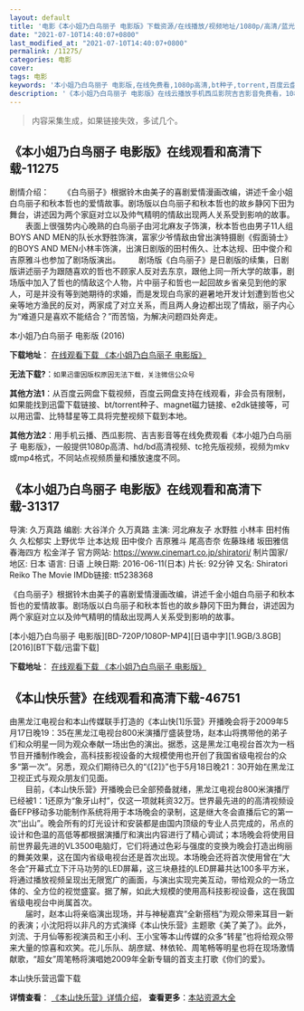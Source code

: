 ```yaml
---
layout: default
title: '电影《本小姐乃白鸟丽子 电影版》下载资源/在线播放/视频地址/1080p/高清/蓝光'
date: "2021-07-10T14:40:07+0800"
last_modified_at: "2021-07-10T14:40:07+0800"
permalink: /11275/
categories: 电影
cover:
tags: 电影
keywords: '本小姐乃白鸟丽子 电影版,在线免费看,1080p高清,bt种子,torrent,百度云盘,magnet,磁力链,迅雷下载资源'
description: '《本小姐乃白鸟丽子 电影版》在线云播放手机西瓜影院吉吉影音免费看，1080p高清bd/hd未删减完整版和tc抢先枪版，mkv/mp4格式，附带bt/torrent种子、magnet/磁力链、百度云盘、网盘资源迅雷下载链接'
---
```


>内容采集生成，如果链接失效，多试几个。


## 《本小姐乃白鸟丽子 电影版》在线观看和高清下载-11275

剧情介绍： 　　《白鸟丽子》根据铃木由美子的喜剧爱情漫画改编，讲述千金小姐白鸟丽子和秋本哲也的爱情故事。剧场版以白鸟丽子和秋本哲也的故乡静冈下田为舞台，讲述因为两个家庭对立以及帅气精明的情敌出现两人关系受到影响的故事。 　　表面上很强势内心晚熟的白鸟丽子由河北麻友子饰演，秋本哲也由男子11人组BOYS AND MEN的队长水野胜饰演，富家少爷情敌由曾出演特摄剧《假面骑士》的BOYS AND MEN小林丰饰演，出演日剧版的田村侑久、辻本达规、田中俊介和吉原雅斗也参加了剧场版演出。 　　剧场版《白鸟丽子》是日剧版的续集，日剧版讲述丽子为跟随喜欢的哲也不顾家人反对去东京，跟他上同一所大学的故事，剧场版中加入了哲也的情敌这个人物，片中丽子和哲也一起回故乡省亲见到他的家人，可是并没有等到她期待的求婚，而是发现白鸟家的避暑地开发计划遭到哲也父亲等地方渔民的反对，两家成了对立关系，而且两人身边都出现了情敌，丽子内心为“难道只是喜欢不能结合？”而苦恼，为解决问题四处奔走。


本小姐乃白鸟丽子 电影版 (2016)

**下载地址**： [在线观看下载 《本小姐乃白鸟丽子 电影版》](https://www.btbtdy.me/btdy/dy7869.html) 


**无法下载?**：`如果迅雷因版权原因无法下载，关注微信公众号 `

**其他方法1**：从百度云网盘下载视频，百度云网盘支持在线观看，非会员有限制，如果能找到迅雷下载链接、bt/torrent种子、magnet磁力链接、e2dk链接等，可以用迅雷、比特彗星等工具将完整视频下载到本地。

**其他方法2**：用手机云播、西瓜影院、吉吉影音等在线免费观看《本小姐乃白鸟丽子 电影版》，一般提供1080p高清、hd/bd高清视频、tc抢先版视频，视频为mkv或mp4格式，不同站点视频质量和播放速度不同。


## 《本小姐乃白鸟丽子 电影版》在线观看和高清下载-31317

导演: 久万真路 编剧: 大谷洋介 久万真路 主演: 河北麻友子 水野胜 小林丰 田村侑久 久松郁实 上野优华 辻本达规 田中俊介 吉原雅斗 尾高杏奈 佐藤珠绪 坂田雅信 春海四方 松金洋子 官方网站: https://www.cinemart.co.jp/shiratori/ 制片国家/地区: 日本 语言: 日语 上映日期: 2016-06-11(日本) 片长: 92分钟 又名: Shiratori Reiko The Movie IMDb链接: tt5238368

《白鸟丽子》根据铃木由美子的喜剧爱情漫画改编，讲述千金小姐白鸟丽子和秋本哲也的爱情故事。剧场版以白鸟丽子和秋本哲也的故乡静冈下田为舞台，讲述因为两个家庭对立以及帅气精明的情敌出现两人关系受到影响的故事。


[本小姐乃白鸟丽子 电影版][BD-720P/1080P-MP4][日语中字][1.9GB/3.8GB][2016][BT下载/迅雷下载]

**下载地址**： [在线观看下载 《本小姐乃白鸟丽子 电影版》](https://www.btdx8.com/torrent/shiratori_reiko_the_movie_2016.html) 


## 《本山快乐营》在线观看和高清下载-46751

由黑龙江电视台和本山传媒联手打造的《本山快[1]乐营》开播晚会将于2009年5月17日晚19：35在黑龙江电视台800米演播厅盛装登场，赵本山将携带他的弟子们和众明星一同为观众奉献一场出色的演出。据悉，这是黑龙江电视台首次为一档节目开播制作晚会，高科技影视设备的大规模使用也开创了我国省级电视台的众多“第一次&rdquo;。另悉，观众们期待已久的“《[2]》&rdquo;也于5月18日晚21：30开始在黑龙江卫视正式与观众朋友们见面。<br />　　目前，《本山快乐营》开播晚会已全部预备就绪，黑龙江电视台800米演播厅已经被1：1还原为&ldquo;象牙山村”，仅这一项就耗资32万。世界最先进的的高清视频设备EFP移动多功能制作系统将用于本场晚会的录制，这是继大冬会直播后它的第一次&ldquo;出山”。晚会所有的灯光设计和安装都是由国内顶级的专业人员完成的，吊点的设计和色温的高低等都根据演播厅和演出内容进行了精心调试；本场晚会将使用目前世界最先进的VL3500电脑灯，它们将通过色彩与强度的变换为晚会打造出绚丽的舞美效果，这在国内省级电视台还是首次出现。本场晚会还将首次使用曾在&ldquo;大冬会&rdquo;开幕式立下汗马功劳的LED屏幕，这三块悬挂的LED屏幕共达100多平方米，将通过播放视频呈现出无限宽广的画面，与演出实现完美互动，带给观众的一场立体的、全方位的视觉盛宴。据了解，如此大规模的使用高科技影视设备，这在我国省级电视台中尚属首次。<br />　　届时，赵本山将亲临演出现场，并与神秘嘉宾“全新搭档”为观众带来耳目一新的表演；小沈阳将以非凡的方式演绎《本山快乐营》主题歌《美了美了》。此外，刘流、于月仙等影视演员和王小利、王小宝等本山传媒的众多“转星”也将给观众带来大量的惊喜和欢笑。花儿乐队、胡彦斌、林依轮、周笔畅等明星也将在现场激情献歌，“超女”周笔畅将演唱她2009年全新专辑的首支主打歌《你们的爱》。


本山快乐营迅雷下载

**详情查看**： [《本山快乐营》详情介绍](/movie/46751/)， **查看更多**：[本站资源大全](/movie/t/all/)

